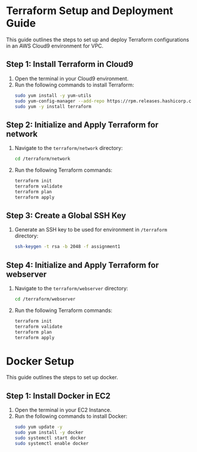 # Terraform Setup and Deployment Guide

This guide outlines the steps to set up and deploy Terraform configurations in an AWS Cloud9 environment for VPC.

## Step 1: Install Terraform in Cloud9

1. Open the terminal in your Cloud9 environment.
2. Run the following commands to install Terraform:
   ```bash
   sudo yum install -y yum-utils
   sudo yum-config-manager --add-repo https://rpm.releases.hashicorp.com/AmazonLinux/hashicorp.repo
   sudo yum -y install terraform
   ```

## Step 2: Initialize and Apply Terraform for network

1. Navigate to the `terraform/network` directory:
   ```bash
   cd /terraform/network
   ```
2. Run the following Terraform commands:
   ```bash
   terraform init
   terraform validate
   terraform plan
   terraform apply
   ```

## Step 3: Create a Global SSH Key

1. Generate an SSH key to be used for environment in `/terraform` directory:
   ```bash
   ssh-keygen -t rsa -b 2048 -f assignment1
   ```

## Step 4: Initialize and Apply Terraform for webserver

1. Navigate to the `terraform/webserver` directory:
   ```bash
   cd /terraform/webserver
   ```
2. Run the following Terraform commands:
   ```bash
   terraform init
   terraform validate
   terraform plan
   terraform apply
   ```

# Docker Setup

This guide outlines the steps to set up docker.

## Step 1: Install Docker in EC2

1. Open the terminal in your EC2 Instance.
2. Run the following commands to install Docker:
   ```bash
   sudo yum update -y
   sudo yum install -y docker
   sudo systemctl start docker
   sudo systemctl enable docker
   ```

